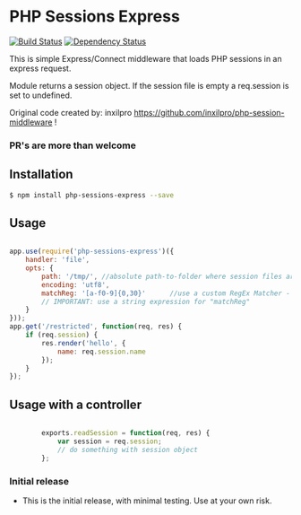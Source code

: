 # PHP Sessions Express

[![Build Status](https://travis-ci.org/nVVEBd/php-sessions-express.svg?branch=master)](https://travis-ci.org/nVVEBd/php-sessions-express)	[![Dependency Status](https://david-dm.org/nVVEBd/php-sessions-express.svg)](https://david-dm.org/nVVEBd/php-sessions-express)

This is simple Express/Connect middleware that loads PHP sessions in
an express request.

Module returns a session object. If the session file is empty a req.session is set to undefined.

Original code created by: inxilpro https://github.com/inxilpro/php-session-middleware !

<h3>PR's are more than welcome</h3>

## Installation

``` bash
$ npm install php-sessions-express --save
```

## Usage

``` js

app.use(require('php-sessions-express')({
	handler: 'file',
	opts: {
		path: '/tmp/', //absolute path-to-folder where session files are stored
		encoding: 'utf8',
		matchReg: '[a-f0-9]{0,30}' 		//use a custom RegEx Matcher - default is /[a-f0-9]{32,40}/i
		// IMPORTANT: use a string expression for "matchReg"
	}
}));
app.get('/restricted', function(req, res) {
	if (req.session) {
		res.render('hello', {
			name: req.session.name
		});
	}
});

```

## Usage with a controller

``` js

		exports.readSession = function(req, res) {
			var session = req.session;
			// do something with session object
		};

```
### Initial release
  - This is the initial release, with minimal testing.  Use at your own risk.
